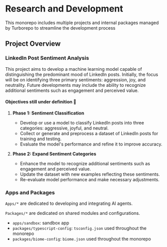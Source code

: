 # Research and Development

This monorepo includes multiple projects and internal packages managed by Turborepo to streamline the development process

## Project Overview

###  LinkedIn Post Sentiment Analysis 

This project aims to develop a machine learning model capable of distinguishing the predominant mood of LinkedIn posts.
Initially, the focus will be on identifying three primary sentiments: aggression, joy, and neutrality.
Future developments may include the ability to recognize additional sentiments such as engagement and perceived value.

#### Objectives still under definition 🚧

1. **Phase 1: Sentiment Classification**
    - Develop or use a model to classify LinkedIn posts into three categories: aggressive, joyful, and neutral.
    - Collect or generate and preprocess a dataset of LinkedIn posts for training and testing.
    - Evaluate the model's performance and refine it to improve accuracy.


2. **Phase 2: Expand Sentiment Categories**
    - Enhance the model to recognize additional sentiments such as engagement and perceived value.
    - Update the dataset with new examples reflecting these sentiments.
    - Re-evaluate model performance and make necessary adjustments.

### Apps and Packages

`Apps/*` are dedicated to developing and integrating AI agents.

`Packages/*` are dedicated on shared modules and configurations.

- `apps/sandbox`: sandbox app
- `packages/typescript-config`: `tsconfig.json` used throughout the monorepo
- `packages/biome-config`: `biome.json` used throughout the monorepo

